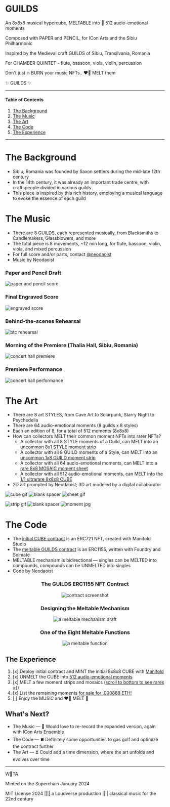 # GUILDS

An 8x8x8 musical hypercube, MELTABLE into 💙 512 audio-emotional moments

Composed with PAPER and PENCIL, for ICon Arts and the Sibiu Philharmonic

Inspired by the Medieval craft GUILDS of Sibiu, Transilvania, Romania

For CHAMBER QUINTET - flute, bassoon, viola, violin, percussion

Don't just 🔥 BURN your music NFTs.. ❤️‍🔥 MELT them

✨ GUILDS ✨

---

#### Table of Contents

1. [The Background](#the-background)
2. [The Music](#the-music)
3. [The Art](#the-art)
4. [The Code](#the-code)
5. [The Experience](#the-experience)

---

# The Background

- Sibiu, Romania was founded by Saxon settlers during the mid-late 12th century
- In the 14th century, it was already an important trade centre, with craftspeople divided in various guilds
- This piece is inspired by this rich history, employing a musical language to evoke the essence of each guild

# The Music

- There are 8 GUILDS, each represented musically, from Blacksmiths to Candlemakers, Glassblowers, and more
- The total piece is 8 movements, ~12 min long, for flute, bassoon, violin, viola, and mixed percussion
- For full score and/or parts, contact [@neodaoist](https://twitter.com/neodaoist)
- Music by Neodaoist

### Paper and Pencil Draft
![paper and pencil score](./media/PAPERSCORE.jpg)

### Final Engraved Score
![engraved score](./media/ENGRAVEDSCORE.jpg)

### Behind-the-scenes Rehearsal
![btc rehearsal](./media/REHEARSAL.jpg)

### Morning of the Premiere (Thalia Hall, Sibiu, Romania)
![concert hall premiere](./media/PREMIERE.jpg)

### Premiere Performance
![concert hall performance](./media/PERFORMANCE.jpg)

# The Art

- There are 8 art STYLES, from Cave Art to Solarpunk, Starry Night to Psychedelia
- There are 64 audio-emotional moments (8 guilds x 8 styles)
- Each an edition of 8, for a total of 512 moments (8x8x8)
- How can collectors MELT their common moment NFTs into rarer NFTs?
  - A collector with all 8 STYLE moments of a Guild, can MELT into an [uncommon 8x1 STYLE moment strip](https://opensea.io/assets/base/0xe09cd75b2e3a874f08fb8d09a98bdea307a1ff92/73)
  - A collector with all 8 GUILD moments of a Style, can MELT into an [uncommon 1x8 GUILD moment strip](https://opensea.io/assets/base/0xe09cd75b2e3a874f08fb8d09a98bdea307a1ff92/66)
  - A collector with all 64 audio-emotional moments, can MELT into a [rare 8x8 MOSAIC moment sheet](https://opensea.io/assets/base/0xe09cd75b2e3a874f08fb8d09a98bdea307a1ff92/81)
  - A collector with all 512 audio-emotional moments, can MELT into the [1/1 ultrarare 8x8x8 CUBE](https://gallery.manifold.xyz/base/0x4db3ab8e606eadf3d94cf5349a35c415156b89b3/1)
- 2D art prompted by Neodaoist; 3D art modeled by a digital collaborator

![cube gif](./media/CUBE.gif)
![blank spacer](./media/SPACER.png)
![sheet gif](./media/SHEET.gif)

![strip gif](./media/STYLESTRIP.gif)
![blank spacer](./media/SPACER.png)
![moment jpg](./media/MOMENT-glassblowers-solarpunk.jpg)

# The Code

- The [initial CUBE contract](https://basescan.org/address/0x4db3ab8e606eadf3d94cf5349a35c415156b89b3?a=1#code) is an ERC721 NFT, created with Manifold Studio
- The [meltable GUILDS contract](https://basescan.org/address/0xe09cd75b2e3a874f08fb8d09a98bdea307a1ff92#code) is an ERC1155, written with Foundry and Solmate
- MELTABLE mechanism is bidirectional — singles can be MELTED into compounds, compounds can be UNMELTED into singles
- Code by Neodaoist

<div style="text-align: center;">

### The GUILDS ERC1155 NFT Contract
![contract screenshot](./media/CONTRACT.jpg)

### Designing the Meltable Mechanism
![a meltable mechanism draft](./media/MECHANISM.jpg)

### One of the Eight Meltable Functions
![a meltable function](./media/MELT.jpg)

</div>

## The Experience

1. [x] Deploy initial contract and MINT the initial 8x8x8 CUBE with [Manifold](https://gallery.manifold.xyz/base/0x4db3ab8e606eadf3d94cf5349a35c415156b89b3/1)
2. [x] UNMELT the CUBE into [512 audio-emotional moments](https://basescan.org/tx/0x01a9df31ac13b0317af88fb403ea94940b0d2d2f951dca3d65633c781c5a37c1)
3. [x] MELT a few moment strips and mosaics ([scroll to bottom to see rares =)](https://zora.co/0x4ab68ce2dd8dbdd17f925b5ab49e6f7ad433013b))
4. [x] List the remaining moments [for sale for .000888 ETH!](https://opensea.io/collection/guilds888)
5. [ ] Enjoy the MUSIC and ❤️‍🔥 MELT 🫠

## What's Next?

- The Music — 🎻 Would love to re-record the expanded version, again with ICon Arts Ensemble
- The Code — ⛽️ Definitely some opportunities to gas golf and optimize the contract further
- The Art — ⏳ Could add a time dimension, where the art unfolds and evolves over time

---

W💙TA

Minted on the Superchain January 2024

MIT License 2024 |||| a Loudverse production |||| classical music for the 22nd century
